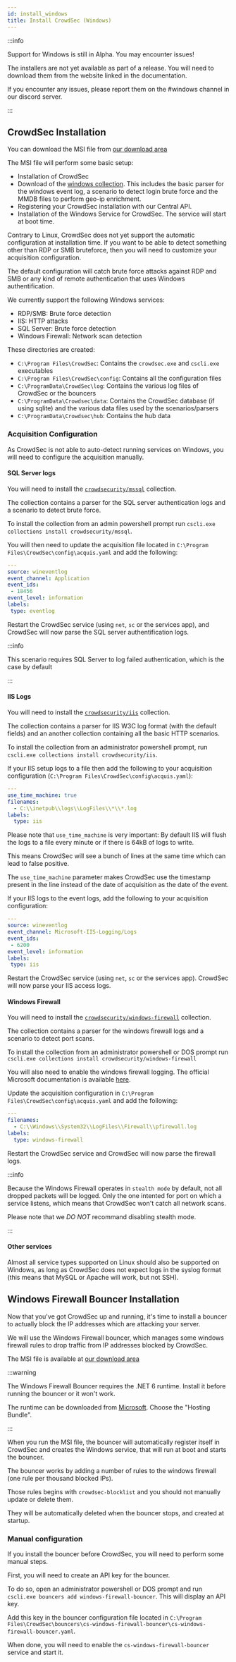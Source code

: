 ```yaml
---
id: install_windows
title: Install CrowdSec (Windows)
---
```



:::info

Support for Windows is still in Alpha. You may encounter issues!

The installers are not yet available as part of a release. You will need to download them from the website linked in the documentation.

If you encounter any issues, please report them on the #windows channel in our discord server.

:::

## CrowdSec Installation

You can download the MSI file from [our download area](https://alpha-packages.crowdsec.net/)

The MSI file will perform some basic setup:
 - Installation of CrowdSec
 - Download of the [windows collection](https://hub.crowdsec.net/author/crowdsecurity/collections/windows). This includes the basic parser for the windows event log, a scenario to detect login brute force and the MMDB files to perform geo-ip enrichment.
 - Registering your CrowdSec installation with our Central API.
 - Installation of the Windows Service for CrowdSec. The service will start at boot time.

Contrary to Linux, CrowdSec does not yet support the automatic configuration at installation time. If you want to be able to detect something other than RDP or SMB bruteforce, then you will need to customize your acquisition configuration.

The default configuration will catch brute force attacks against RDP and SMB or any kind of remote authentication that uses Windows authentification.

We currently support the following Windows services:
 - RDP/SMB: Brute force detection
 - IIS: HTTP attacks
 - SQL Server: Brute force detection
 - Windows Firewall: Network scan detection

These directories are created:
 - `C:\Program Files\CrowdSec`: Contains the `crowdsec.exe` and `cscli.exe` executables
 - `C:\Program Files\CrowdSec\config`: Contains all the configuration files
 - `C:\ProgramData\CrowdSec\log`: Contains the various log files of CrowdSec or the bouncers
 - `C:\ProgramData\Crowdsec\data`: Contains the CrowdSec database (if using sqlite) and the various data files used by the scenarios/parsers
 - `C:\ProgramData\Crowdsec\hub`: Contains the hub data

### Acquisition Configuration

As CrowdSec is not able to auto-detect running services on Windows, you will need to configure the acquisition manually.

#### SQL Server logs

You will need to install the [`crowdsecurity/mssql`](https://hub.crowdsec.net/author/crowdsecurity/collections/mssql) collection.

The collection contains a parser for the SQL server authentication logs and a scenario to detect brute force.

To install the collection from an admin powershell prompt run `cscli.exe collections install crowdsecurity/mssql`.

You will then need to update the acquisition file located in `C:\Program Files\CrowdSec\config\acquis.yaml` and add the following:
```yaml
---
source: wineventlog
event_channel: Application
event_ids:
 - 18456
event_level: information
labels:
 type: eventlog
```

Restart the CrowdSec service (using `net`, `sc` or the services app), and CrowdSec will now parse the SQL server authentification logs.

:::info

This scenario requires SQL Server to log failed authentication, which is the case by default

:::

#### IIS Logs

You will need to install the [`crowdsecurity/iis`](https://hub.crowdsec.net/author/crowdsecurity/collections/iis) collection.

The collection contains a parser for IIS W3C log format (with the default fields) and an another collection containing all the basic HTTP scenarios.

To install the collection from an administrator powershell prompt, run `cscli.exe collections install crowdsecurity/iis`.

If your IIS setup logs to a file then add the following to your acquisition configuration (`C:\Program Files\CrowdSec\config\acquis.yaml`):

```yaml
---
use_time_machine: true
filenames:
  - C:\\inetpub\\logs\\LogFiles\\*\\*.log
labels:
  type: iis
```

Please note that `use_time_machine` is very important: By default IIS will flush the logs to a file every minute or if there is 64kB of logs to write.

This means CrowdSec will see a bunch of lines at the same time which can lead to false positive.

The `use_time_machine` parameter makes CrowdSec use the timestamp present in the line instead of the date of acquisition as the date of the event.

If your IIS logs to the event logs, add the following to your acquisition configuration:
```yaml
---
source: wineventlog
event_channel: Microsoft-IIS-Logging/Logs
event_ids:
 - 6200
event_level: information
labels:
 type: iis
```
Restart the CrowdSec service (using `net`, `sc` or the services app). CrowdSec will now parse your IIS access logs.

#### Windows Firewall

You will need to install the [`crowdsecurity/windows-firewall`](https://hub.crowdsec.net/author/crowdsecurity/collections/windows-firewall) collection.

The collection contains a parser for the windows firewall logs and a scenario to detect port scans.

To install the collection from an administrator powershell or DOS prompt run  `cscli.exe collections install crowdsecurity/windows-firewall`

You will also need to enable the windows firewall logging. The official Microsoft documentation is available [here](https://docs.microsoft.com/en-us/windows/security/threat-protection/windows-firewall/configure-the-windows-firewall-log). 

Update the acquisition configuration in `C:\Program Files\CrowdSec\config\acquis.yaml` and add the following:
```yaml
---
filenames:
  - C:\\Windows\\System32\\LogFiles\\Firewall\\pfirewall.log
labels:
  type: windows-firewall
```

Restart the CrowdSec service and CrowdSec will now parse the firewall logs.

:::info

Because the Windows Firewall operates in `stealth mode` by default, not all dropped packets will be logged. Only the one intented for port on which a service listens, which means that CrowdSec won't catch all network scans.

Please note that we *DO NOT* recommand disabling stealth mode.

:::

#### Other services

Almost all service types supported on Linux should also be supported on Windows, as long as CrowdSec does not expect logs in the syslog format (this means that MySQL or Apache will work, but not SSH).


## Windows Firewall Bouncer Installation

Now that you've got CrowdSec up and running, it's time to install a bouncer to actually block the IP addresses which are attacking your server.

We will use the Windows Firewall bouncer, which manages some windows firewall rules to drop traffic from IP addresses blocked by CrowdSec.

The MSI file is available at [our download area](https://alpha-packages.crowdsec.net)

:::warning

The Windows Firewall Bouncer requires the .NET 6 runtime. Install it before running the bouncer or it won't work.

The runtime can be downloaded from [Microsoft](https://dotnet.microsoft.com/en-us/download/dotnet/6.0/runtime).
Choose the "Hosting Bundle".

:::


When you run the MSI file, the bouncer will automatically register itself in CrowdSec and creates the Windows service, that will run at boot and starts the bouncer.


The bouncer works by adding a number of rules to the windows firewall (one rule per thousand blocked IPs).

Those rules begins with `crowdsec-blocklist` and you should not manually update or delete them.

They will be automatically deleted when the bouncer stops, and created at startup.

### Manual configuration

If you install the bouncer before CrowdSec, you will need to perform some manual steps.

First, you will need to create an API key for the bouncer.

To do so, open an administrator powershell or DOS prompt and run `cscli.exe bouncers add windows-firewall-bouncer`. This will display an API key.


Add this key in the bouncer configuration file located in `C:\Program Files\CrowdSec\bouncers\cs-windows-firewall-bouncer\cs-windows-firewall-bouncer.yaml`.

When done, you will need to enable the `cs-windows-firewall-bouncer` service and start it.
